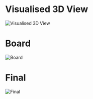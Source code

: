 # Visualised 3D View
![Visualised 3D View](https://i.imgur.com/GxNNlYE.jpg)
# Board
![Board](https://i.imgur.com/KudkO8N.jpg)
# Final
![Final](https://i.imgur.com/AxGUm9v.jpg)
